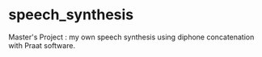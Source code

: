 # speech_synthesis
Master's Project : my own speech synthesis using diphone concatenation with Praat software.
